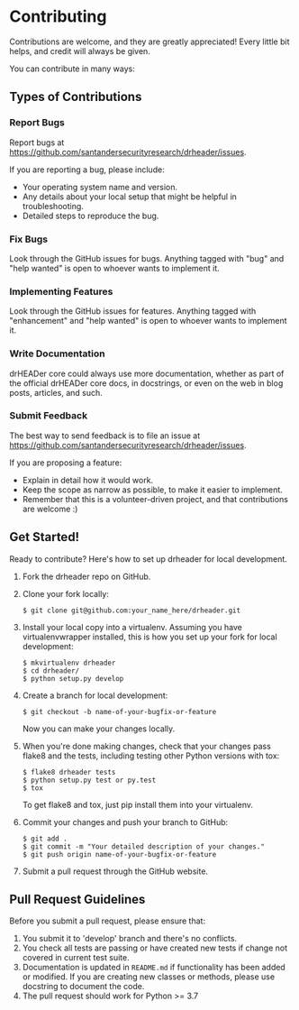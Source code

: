 # Contributing

Contributions are welcome, and they are greatly appreciated\! Every
little bit helps, and credit will always be given.

You can contribute in many ways:

## Types of Contributions

### Report Bugs

Report bugs at <https://github.com/santandersecurityresearch/drheader/issues>.

If you are reporting a bug, please include:

  - Your operating system name and version.
  - Any details about your local setup that might be helpful in
    troubleshooting.
  - Detailed steps to reproduce the bug.

### Fix Bugs

Look through the GitHub issues for bugs. Anything tagged with "bug" and
"help wanted" is open to whoever wants to implement it.

### Implementing Features

Look through the GitHub issues for features. Anything tagged with
"enhancement" and "help wanted" is open to whoever wants to implement
it.

### Write Documentation

drHEADer core could always use more documentation, whether as part of
the official drHEADer core docs, in docstrings, or even on the web in
blog posts, articles, and such.

### Submit Feedback

The best way to send feedback is to file an issue at
<https://github.com/santandersecurityresearch/drheader/issues>.

If you are proposing a feature:

  - Explain in detail how it would work.
  - Keep the scope as narrow as possible, to make it easier to
    implement.
  - Remember that this is a volunteer-driven project, and that
    contributions are welcome :)

## Get Started\!

Ready to contribute? Here's how to set up
<span class="title-ref">drheader</span> for local development.

1.  Fork the <span class="title-ref">drheader</span> repo on GitHub.

2.  Clone your fork locally:
    
        $ git clone git@github.com:your_name_here/drheader.git

3.  Install your local copy into a virtualenv. Assuming you have
    virtualenvwrapper installed, this is how you set up your fork for
    local development:
    
        $ mkvirtualenv drheader
        $ cd drheader/
        $ python setup.py develop

4.  Create a branch for local development:
    
        $ git checkout -b name-of-your-bugfix-or-feature
    
    Now you can make your changes locally.

5.  When you're done making changes, check that your changes pass flake8
    and the tests, including testing other Python versions with tox:
    
        $ flake8 drheader tests
        $ python setup.py test or py.test
        $ tox
    
    To get flake8 and tox, just pip install them into your virtualenv.

6.  Commit your changes and push your branch to GitHub:
    
        $ git add .
        $ git commit -m "Your detailed description of your changes."
        $ git push origin name-of-your-bugfix-or-feature

7.  Submit a pull request through the GitHub website.

## Pull Request Guidelines

Before you submit a pull request, please ensure that:

1.  You submit it to 'develop' branch and there's no conflicts.
2.  You check all tests are passing or have created new tests if change not covered in current test suite. 
3.  Documentation is updated in `README.md` if functionality has been added or modified. If you are creating new classes or methods, please use docstring to document the code.
4.  The pull request should work for Python >= 3.7
